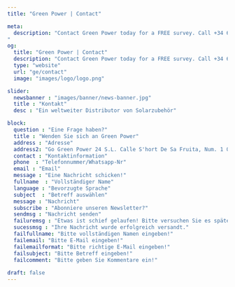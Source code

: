 ```yaml
---
title: "Green Power | Contact"

meta:
  description: "Contact Green Power today for a FREE survey. Call +34 651 720 792 or email info@greenpwr.eu. Installing solar panels at your home or business has never been easier.
"
og:
  title: "Green Power | Contact"
  description: "Contact Green Power today for a FREE survey. Call +34 651 720 792 or email info@greenpwr.eu. Installing solar panels at your home or business has never been easier." 
  type: "website"
  url: "ge/contact"
  image: "images/logo/logo.png"

slider:
  newsbanner : "images/banner/news-banner.jpg"
  title : "Kontakt"
  desc : "Ein weltweiter Distributor von Solarzubehör"

block:
  question : "Eine Frage haben?"
  title : "Wenden Sie sich an Green Power"
  address : "Adresse"
  address2: "Go Green Power 24 S.L. Calle S'hort De Sa Fruita, Num. 1 07800 Eivissa- (Illes Balears), Spanien"
  contact : "Kontaktinformation"
  phone  : "Telefonnummer/Whatsapp-Nr"
  email : "Email"
  message : "Eine Nachricht schicken!"
  fullname  : "Vollständiger Name"
  language : "Bevorzugte Sprache"
  subject  : "Betreff auswählen"
  message : "Nachricht"
  subscribe : "Abonniere unseren Newsletter?"
  sendmsg : "Nachricht senden"
  failuremsg : "Etwas ist schief gelaufen! Bitte versuchen Sie es später erneut."
  sucessmsg : "Ihre Nachricht wurde erfolgreich versandt."
  failfullname: "Bitte vollständigen Namen eingeben!"
  failemail: "Bitte E-Mail eingeben!"
  failemailformat: "Bitte richtige E-Mail eingeben!"
  failsubject: "Bitte Betreff eingeben!"
  failcomment: "Bitte geben Sie Kommentare ein!"
    
draft: false
---
```

